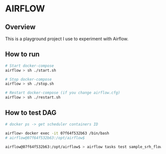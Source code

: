 # AIRFLOW

## Overview

This is a playground project I use to experiment with Airflow.

## How to run

```sh
# Start docker-compose
airflow > sh ./start.sh

# Stop docker-compose
airflow > sh ./stop.sh

# Restart docker-compose (if you change airflow.cfg)
airflow > sh ./restart.sh
```

## How to test DAG

```sh
# docker ps -> get scheduler containers ID

airflow> docker exec -it 07f64f532b63 /bin/bash
# airflow@07f64f532b63:/opt/airflow$

airflow@07f64f532b63:/opt/airflow$ > airflow tasks test sample_srh_flow_v_1_0_0 print_date 2022-01-01

```
